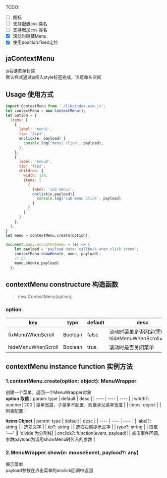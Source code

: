 TODO: 
- [ ] 图标 
- [ ] 支持配置css 类名
- [ ] 支持增加css 类名
- [x] 滚动时隐藏Menu
- [x] 使用position:fixed定位
## jaContextMenu
js右键菜单封装  
默认样式通过js插入style标签完成，注意命名空间
## Usage 使用方式
```javascript
import ContextMenu from './lib/index.esm.js';  
let contextMenu = new ContextMenu();
let option = {
  items: [
    { 
      label: 'menu1', 
      tip: 'tip1', 
      onclick(e, payload) {
        console.log('menu1 click', payload);
      },
    },
    { 
      label: 'menu2', 
      tip: 'tip2',
      children: {
        width: 120,
        items: [
          {
            label: 'sub menu1',
            onclick(e,payload){
              console.log('sub menu click', payload)
            }
          }
        ]
      }
    },
  ],
}
let menu = contextMenu.create(option);

document.body.oncontextmenu = (e) => {
    let payload = 'payload data: callback when click items';
    contextMenu.showMenu(e, menu, payload);
    // or
    menu.show(e,payload)
  };
 ```
## contextMenu constructure 构造函数
> new ContextMenu(option);

### option
| key | type | default | desc |
| ---- | ---- | ---- | ---- |
| fixMenuWhenScroll | Boolean | false | 滚动时菜单是否固定(需要设置hideMenuWhenScroll=false) |
| hideMenuWhenScroll | Boolean | true | 滚动时是否关闭菜单 |
## contextMenu instance function 实例方法
### 1.contextMenu.create(option: object): MenuWrapper
创建一个菜单，返回一个MenuWrapper对象  
**option 取值**
| param: type | default | desc |
| ---- | ---- | ---- |
| width?: number| 200 | 菜单宽度，子菜单不配置，则继承父菜单宽度 |
| items: object |    | 列表配置 |

**items Object**
| param: type | default | desc |
| ---- | ---- | ---- |
| label?: string |    |  选项文字 |
| tip?: string |    | 选项右侧提示文字 |
| type?: string |     | 取值 '---' \|\| 'divide'为分割线| 
| onclick?: function(event, payload)|   | 点击事件回调,参数payload为调用showMenu时传入的参数 |
### 2.MenuWrapper.show(e: mouseEvent, payload?: any)
展示菜单  
payload参数在点击菜单的onclick回调中返回